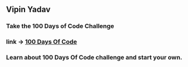 ## Vipin Yadav
### Take the 100 Days of Code Challenge
### link -> [100 Days Of Code](https://medium.freecodecamp.org/take-the-100daysofcode-challenge-make-coding-a-habit-4a655d8663fd)
### Learn about 100 Days Of Code challenge and start your own.
